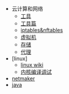 * 云计算和网络
    * [工具](云计算和网络/工具.md)
    * [工具篇](云计算和网络/工具篇.md)
    * [iptables&nftables](云计算和网络/iptables.md)
    * [虚拟机](云计算和网络/虚拟机.md)
    * [存储](云计算和网络/存储.md)
    * [代理](云计算和网络/代理.md)
* [linux]
    * [linux wiki](linux/tools.md)
    * [内核编译调试](linux/compile.md)
* [netmaker](vpn/netmaker.md)
* [java](java/java.md)


